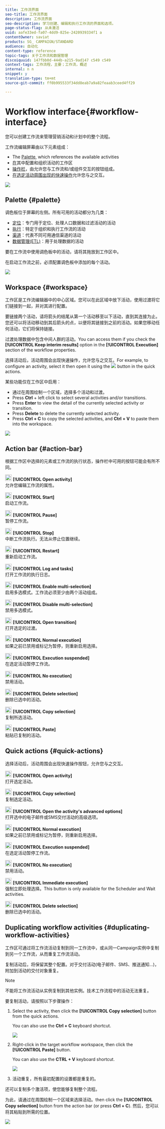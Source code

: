 ```yaml
---
title: 工作流界面
seo-title: 工作流界面
description: 工作流界面
seo-description: 学习创建、编辑和执行工作流的界面和选项。
page-status-flag: 从未激活
uuid: aafe33ed-fa07-4dd9-825e-2420939334f1 a
contentOwner: saviat
products: SG_ CAMPAIGN/STANDARD
audience: 自动化
content-type: reference
topic-tags: 关于工作流和数据管理
discoiquuid: 147fbb0d-444b-a215-9ad147 c549 c549
context-tags: 工作流程，主要；工作流，概述
internal: n n
snippet: y
translation-type: tm+mt
source-git-commit: ff0b995533f34dd8eab7a9a82feaab3ceed4ff29

---
```



# Workflow interface{#workflow-interface}

您可以创建工作流来管理营销活动和计划中的整个流程。

工作流编辑屏幕由以下元素组成：

* The [Palette](../../automating/using/workflow-interface.md#palette), which references the available activities
* [在](../../automating/using/workflow-interface.md#workspace)其中配置和组织活动的工作区
* [操作栏](../../automating/using/workflow-interface.md#action-bar)，由允许您与工作流和/或组件交互的按钮组成。
* [在选定活动周围出现的快速操作](../../automating/using/workflow-interface.md#quick-actions)允许您与之交互。

![](assets/wkf_overview.png)

## Palette {#palette}

调色板位于屏幕的左侧。所有可用的活动都分为几类：

* [定位](../../automating/using/about-targeting-activities.md)：专门用于定位、处理人口数据和过滤活动的活动
* [执行](../../automating/using/about-execution-activities.md)：特定于组织和执行工作流的活动
* [渠道](../../automating/using/about-channel-activities.md)：代表不同可用通信渠道的活动
* [数据管理(ETL)](../../automating/using/about-data-management-activities.md)：用于处理数据的活动

要在工作流中使用调色板中的活动，请将其拖放到工作区中。

在启动工作流之前，必须配置调色板中添加的每个活动。

![](assets/workflow_palette.png)

## Workspace {#workspace}

工作区是工作流编辑器中的中心区域。您可以在此区域中放下活动，使用过渡将它们链接到一起，并对其进行配置。

要链接两个活动，请将箭头的结尾从第一个活动移至以下活动，直到其连接为止。您还可以将活动移动到其后箭头的点，以便将其链接到之前的活动。如果您移动任何活动，它们将保持链接。

过渡处理数据中包含中间人群的活动。You can access them if you check the **[!UICONTROL Keep interim results]** option in the **[!UICONTROL Execution]** section of the workflow properties.

选择活动后，活动周围会出现快速操作，允许您与之交互。For example, to configure an activity, select it then open it using the ![](assets/edit_darkgrey-24px_table.png) button in the quick actions.

某些功能仅在工作区中启用：

* 通过在周围绘制一个区域，选择多个活动和过渡。
* Press **Ctrl** + left click to select several activities and/or transitions.
* Press **Enter** to view the detail of the currently selected activity or transition.
* Press **Delete** to delete the currently selected activity.
* Press **Ctrl + C** to copy the selected activities, and **Ctrl + V** to paste them into the workspace.

![](assets/workflow_workspace.png)

## Action bar {#action-bar}

根据工作区中选择的元素或工作流的执行状态，操作栏中可用的按钮可能会有所不同。

<img height="21px" src="assets/edit_darkgrey-24px.png" /> **[!UICONTROL Open activity]**<br/>允许您编辑工作流的属性。

<img height="21px" src="assets/play_darkgrey-24px_table.png" /> **[!UICONTROL Start]**<br/>启动工作流。

<img height="21px" src="assets/pause_darkgrey-24px_table.png" /> **[!UICONTROL Pause]**<br/>暂停工作流。

<img height="21px" src="assets/stop_darkgrey-24px_table.png" /> **[!UICONTROL Stop]**<br/>中断工作流执行。无法从停止位置继续。

<img height="21px" src="assets/pauseplay_darkgrey-24px_table.png" /> **[!UICONTROL Restart]**<br/>重新启动工作流。

<img height="21px" src="assets/printpreview_darkgrey-24px_table.png" /> **[!UICONTROL Log and tasks]**<br/>打开工作流的执行日志。

<img height="21px" src="assets/checkcircle_darkgrey-24px_table.png" /> **[!UICONTROL Enable multi-selection]**<br/>启用多选模式。工作流必须至少由两个活动组成。

<img height="21px" src="assets/closecircle_darkgrey-24px_table.png" /> **[!UICONTROL Disable multi-selection]**<br/>禁用多选模式。<br />

<img height="21px" src="assets/targeted.png" /> **[!UICONTROL Open transition]**<br/>打开选定的过渡。<br />

<img height="21px" src="assets/check_darkgrey-24px_table.png" />  **[!UICONTROL Normal execution]**<br/>如果之前已禁用或标记为暂停，则重新启用选择。<br />

<img height="21px" src="assets/check_pause_darkgrey-24px_table.png" /> **[!UICONTROL Execution suspended]**<br/>在选定活动暂停工作流。<br />

<img height="21px" src="assets/checkdisable.png" /> **[!UICONTROL No execution]**<br/>禁用活动。<br />

<img height="21px" src="assets/delete_darkgrey-24px_table.png" /> **[!UICONTROL Delete selection]**<br/>删除已选中的活动。<br />

<img height="21px" src="assets/copy_24px.png" /> **[!UICONTROL Copy selection]**<br/>复制所选活动。

<img height="21px" src="assets/paste_24px.png" /> **[!UICONTROL Paste]**<br/>粘贴已复制的活动。

## Quick actions {#quick-actions}

选择活动后，活动周围会出现快速操作按钮，允许您与之交互。

<img height="21px" src="assets/edit_darkgrey-24px.png" /> **[!UICONTROL Open activity]**<br/>打开选定活动。

<img height="21px" src="assets/copy_24px.png" /> **[!UICONTROL Copy selection]**<br/>复制选定活动。

<img height="21px" src="assets/wkf_dlv_act_params_icon.png" /> **[!UICONTROL Open the activity's advanced options]**<br/>打开选中的电子邮件或SMS交付活动的高级选项。

<img height="21px" src="assets/check_darkgrey-24px_table.png" /> **[!UICONTROL Normal execution]**<br/>如果之前已禁用或标记为暂停，则重新启用选择。

<img height="21px" src="assets/check_pause_darkgrey-24px_table.png" /> **[!UICONTROL Execution suspended]**<br/>在选定活动暂停工作流。

<img height="21px" src="assets/checkdisable.png" /> **[!UICONTROL No execution]**<br/>禁用活动。

<img height="21px" src="assets/pending_darkgrey-24px_table.png" /> **[!UICONTROL Immediate execution]**<br/>强制立即处理选择。This button is only available for the <span class="uicontrol">Scheduler</span> and <span class="uicontrol">Wait</span> activities.

<img height="21px" src="assets/delete_darkgrey-24px_table.png" /> **[!UICONTROL Delete selection]**<br/>删除已选中的活动。

## Duplicating workflow activities {#duplicating-workflow-activities}

工作区可通过将工作流活动复制到同一工作流中，或从同一Campaign实例中复制到另一个工作流，从而重复工作流活动。

复制活动后，将保留其整个配置。对于交付活动(电子邮件、SMS、推送通知…)，附加到活动的交付对象重复。

>[!NOTE]
>
>不能将工作流活动从实例复制到其他实例。技术工作流程中的活动无法重复。

要复制活动，请按照以下步骤操作：

1. Select the activity, then click the **[!UICONTROL Copy selection]** button from the quick actions.

   You can also use the **Ctrl + C** keyboard shortcut.

   ![](assets/wkf_copypaste1.png)

1. Right-click in the target workflow workspace, then click the **[!UICONTROL Paste]** button.

   You can also use the **CTRL + V** keyboard shortcut.

   ![](assets/wkf_copypaste2.png)

1. 活动重复，所有最初配置的设置都是重复的。

还可以复制多个激活项，使您能够复制整个流程。

为此，请通过在周围绘制一个区域来选择活动。then click the **[!UICONTROL Copy selection]** button from the action bar (or press **Ctrl + C**). 然后，您可以将其粘贴到所需的位置。

![](assets/wkf_copypaste3.png)

